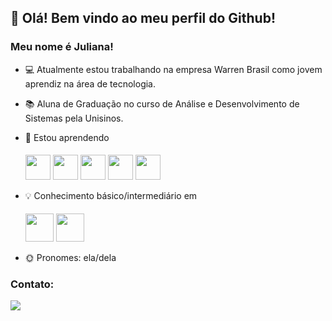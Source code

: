 ## 👋 Olá! Bem vindo ao meu perfil do Github!
### Meu nome é Juliana!

- 💻 Atualmente estou trabalhando na empresa Warren Brasil como jovem aprendiz na área de tecnologia.
- 📚 Aluna de Graduação no curso de Análise e Desenvolvimento de Sistemas pela Unisinos. 
- 🌱 Estou aprendendo

  <img src="https://cdn.jsdelivr.net/gh/devicons/devicon/icons/nodejs/nodejs-original.svg" style="height: 40px; width: 40px; margin-top: 5px;"/>  <img    src="https://cdn.jsdelivr.net/gh/devicons/devicon/icons/vuejs/vuejs-original-wordmark.svg" style="height: 40px; width: 40px; margin-top: 5px;" /> <img src="https://cdn.jsdelivr.net/gh/devicons/devicon/icons/html5/html5-original-wordmark.svg" style="height: 40px; width: 40px; margin-top: 5px;" /> <img src="https://cdn.jsdelivr.net/gh/devicons/devicon/icons/css3/css3-original-wordmark.svg" style="height: 40px; width: 40px; margin-top: 5px;" /> <img src="https://cdn.jsdelivr.net/gh/devicons/devicon/icons/javascript/javascript-plain.svg" style="height: 40px; width: 40px; margin-top: 5px;" />


- 💡 Conhecimento básico/intermediário em

  <img src="https://cdn.jsdelivr.net/gh/devicons/devicon/icons/python/python-original-wordmark.svg" style="height: 45px; width: 45px; margin-top: 5px;" /> <img src="https://cdn.jsdelivr.net/gh/devicons/devicon/icons/java/java-original-wordmark.svg" style="height: 45px; width: 45px; margin-top: 5px;" />


                                                                                                
 - 🌞 Pronomes: ela/dela

### Contato:

<div>
<a href="https://www.linkedin.com/in/julianahkolmar" target="_blank"><img src="https://img.shields.io/badge/-LinkedIn-%230077B5?style=for-the-badge&logo=linkedin&logoColor=white" target="_blank"></a>   
</div>
